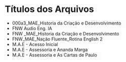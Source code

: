 # Títulos dos Arquivos

- 000a3_MAE_Historia da Criação e Desenvolvimento
- FNW Audio Eng. IA
- FNW _MAE_Historia da Criação e Desenvolvimento
- FNW_MAE_Nação Fluente_Rotina English 2
- M.A.E - Acesso Inicial
- M.A.E - Assessoria e Ananda Marga
- M.A.E - Assessoria e As Cartas de Paulo
